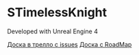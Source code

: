 # STimelessKnight

Developed with Unreal Engine 4

[Доска в трелло с issues](https://trello.com/b/gd4jGsbX/game-pm)
[Доска с RoadMap](https://trello.com/b/bqzOGN5M/roadmap-timelessknight)
